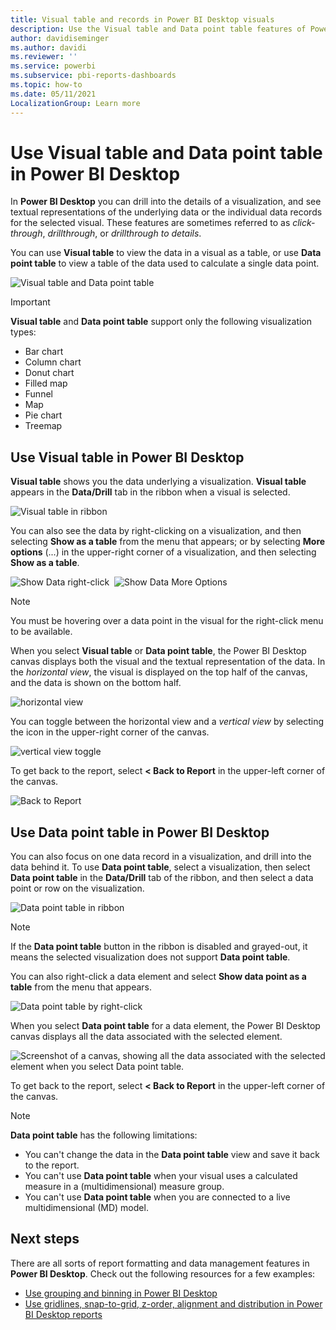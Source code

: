 ```yaml
---
title: Visual table and records in Power BI Desktop visuals
description: Use the Visual table and Data point table features of Power BI Desktop to drill into details
author: davidiseminger
ms.author: davidi
ms.reviewer: ''
ms.service: powerbi
ms.subservice: pbi-reports-dashboards
ms.topic: how-to
ms.date: 05/11/2021
LocalizationGroup: Learn more
---
```

# Use Visual table and Data point table in Power BI Desktop
In **Power BI Desktop** you can drill into the details of a visualization, and see textual representations of the underlying data or the individual data records for the selected visual. These features are sometimes referred to as *click-through*, *drillthrough*, or *drillthrough to details*.

You can use **Visual table** to view the data in a visual as a table, or use **Data point table** to view a table of the data used to calculate a single data point. 

![Visual table and Data point table](media/desktop-see-data-see-records/see-data-record.png)

>[!IMPORTANT]
>**Visual table** and **Data point table** support only the following visualization types:
>  - Bar chart
>  - Column chart
>  - Donut chart
>  - Filled map
>  - Funnel
>  - Map
>  - Pie chart
>  - Treemap

## Use Visual table in Power BI Desktop

**Visual table** shows you the data underlying a visualization. **Visual table** appears in the **Data/Drill** tab in the ribbon when a visual is selected.

![Visual table in ribbon](media/desktop-see-data-see-records/visual-table-01.png)

You can also see the data by right-clicking on a visualization, and then selecting **Show as a table** from the menu that appears; or by selecting **More options** (...) in the upper-right corner of a visualization, and then selecting **Show as a table**.

![Show Data right-click](media/desktop-see-data-see-records/visual-table-02.png)&nbsp;&nbsp;![Show Data More Options](media/desktop-see-data-see-records/visual-table-03.png)

> [!NOTE]
> You must be hovering over a data point in the visual for the right-click menu to be available.

When you select **Visual table** or **Data point table**, the Power BI Desktop canvas displays both the visual and the textual representation of the data. In the *horizontal view*, the visual is displayed on the top half of the canvas, and the data is shown on the bottom half. 

![horizontal view](media/desktop-see-data-see-records/visual-table-04.png)

You can toggle between the horizontal view and a *vertical view* by selecting the icon in the upper-right corner of the canvas.

![vertical view toggle](media/desktop-see-data-see-records/visual-table-05.png)

To get back to the report, select **< Back to Report** in the upper-left corner of the canvas.

![Back to Report](media/desktop-see-data-see-records/visual-table-06.png)

## Use Data point table in Power BI Desktop

You can also focus on one data record in a visualization, and drill into the data behind it. To use **Data point table**, select a visualization, then select **Data point table** in the **Data/Drill** tab of the ribbon, and then select a data point or row on the visualization. 

![Data point table in ribbon](media/desktop-see-data-see-records/visual-table-07.png)

> [!NOTE]
> If the **Data point table** button in the ribbon is disabled and grayed-out, it means the selected visualization does not support **Data point table**.

You can also right-click a data element and select **Show data point as a table** from the menu that appears.

![Data point table by right-click](media/desktop-see-data-see-records/visual-table-08.png)

When you select **Data point table** for a data element, the Power BI Desktop canvas displays all the data associated with the selected element. 

![Screenshot of a canvas, showing all the data associated with the selected element when you select Data point table.](media/desktop-see-data-see-records/visual-table-09.png)

To get back to the report, select **< Back to Report** in the upper-left corner of the canvas.


> [!NOTE]
>**Data point table** has the following limitations:
> - You can't change the data in the **Data point table** view and save it back to the report.
> - You can't use **Data point table** when your visual uses a calculated measure in a (multidimensional) measure group.
> - You can't use **Data point table** when you are connected to a live multidimensional (MD) model.

## Next steps
There are all sorts of report formatting and data management features in **Power BI Desktop**. Check out the following resources for a few examples:

* [Use grouping and binning in Power BI Desktop](desktop-grouping-and-binning.md)
* [Use gridlines, snap-to-grid, z-order, alignment and distribution in Power BI Desktop reports](desktop-gridlines-snap-to-grid.md)

